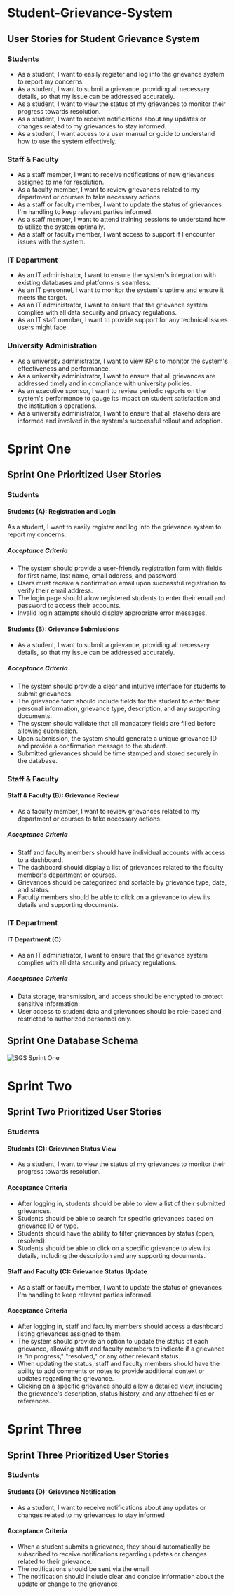 # Student-Grievance-System

## User Stories for Student Grievance System

### Students
- As a student, I want to easily register and log into the grievance system to report my concerns.
- As a student, I want to submit a grievance, providing all necessary details, so that my issue can be addressed accurately.
- As a student, I want to view the status of my grievances to monitor their progress towards resolution.
- As a student, I want to receive notifications about any updates or changes related to my grievances to stay informed.
- As a student, I want access to a user manual or guide to understand how to use the system effectively.
### Staff & Faculty
- As a staff member, I want to receive notifications of new grievances assigned to me for resolution.
- As a faculty member, I want to review grievances related to my department or courses to take necessary actions.
- As a staff or faculty member, I want to update the status of grievances I'm handling to keep relevant parties informed.
- As a staff member, I want to attend training sessions to understand how to utilize the system optimally.
- As a staff or faculty member, I want access to support if I encounter issues with the system.
### IT Department
- As an IT administrator, I want to ensure the system's integration with existing databases and platforms is seamless.
- As an IT personnel, I want to monitor the system's uptime and ensure it meets the target.
- As an IT administrator, I want to ensure that the grievance system complies with all data security and privacy regulations.
- As an IT staff member, I want to provide support for any technical issues users might face.
### University Administration
- As a university administrator, I want to view KPIs to monitor the system's effectiveness and performance.
- As a university administrator, I want to ensure that all grievances are addressed timely and in compliance with university policies.
- As an executive sponsor, I want to review periodic reports on the system's performance to gauge its impact on student satisfaction and the institution's operations.
- As a university administrator, I want to ensure that all stakeholders are informed and involved in the system's successful rollout and adoption.



# Sprint One

## Sprint One Prioritized User Stories 

### Students
#### Students (A): Registration and Login
As a student, I want to easily register and log into the grievance system to report my concerns.

##### Acceptance Criteria
- The system should provide a user-friendly registration form with fields for first name, last name, email address, and password.
- Users must receive a confirmation email upon successful registration to verify their email address.
- The login page should allow registered students to enter their email and password to access their accounts.
- Invalid login attempts should display appropriate error messages.

#### Students (B): Grievance Submissions 
- As a student, I want to submit a grievance, providing all necessary details, so that my issue can be addressed accurately.

##### Acceptance Criteria
- The system should provide a clear and intuitive interface for students to submit grievances.
- The grievance form should include fields for the student to enter their personal information, grievance type, description, and any supporting documents.
- The system should validate that all mandatory fields are filled before allowing submission.
- Upon submission, the system should generate a unique grievance ID and provide a confirmation message to the student.
- Submitted grievances should be time stamped and stored securely in the database.



### Staff & Faculty 
#### Staff & Faculty (B): Grievance Review
- As a faculty member, I want to review grievances related to my department or courses to take necessary actions. 

##### Acceptance Criteria
- Staff and faculty members should have individual accounts with access to a dashboard.
- The dashboard should display a list of grievances related to the faculty member's department or courses.
- Grievances should be categorized and sortable by grievance type, date, and status.
- Faculty members should be able to click on a grievance to view its details and supporting documents.


### IT Department 
#### IT Department (C)
- As an IT administrator, I want to ensure that the grievance system complies with all data security and privacy regulations. 

##### Acceptance Criteria
- Data storage, transmission, and access should be encrypted to protect sensitive information.
- User access to student data and grievances should be role-based and restricted to authorized personnel only.

## Sprint One Database Schema 
![SGS Sprint One](https://github.com/Bahaa-Hammad/Student-Grievance-System/assets/89856041/073be02a-dc45-41f4-8c2a-fe5ccc885d04)


# Sprint Two

## Sprint Two Prioritized User Stories 

### Students
#### Students (C): Grievance Status View
- As a student, I want to view the status of my grievances to monitor their progress towards resolution. 

#### Acceptance Criteria
- After logging in, students should be able to view a list of their submitted grievances.
- Students should be able to search for specific grievances based on grievance ID or type.
- Students should have the ability to filter grievances by status (open, resolved).
- Students should be able to click on a specific grievance to view its details, including the description and any supporting documents.

#### Staff and Faculty (C): Grievance Status Update
- As a staff or faculty member, I want to update the status of grievances I'm handling to keep relevant parties informed.

#### Acceptance Criteria
- After logging in, staff and faculty members should access a dashboard listing grievances assigned to them.
- The system should provide an option to update the status of each grievance, allowing staff and faculty members to indicate if a grievance is "in progress," "resolved," or any other relevant status. 
- When updating the status, staff and faculty members should have the ability to add comments or notes to provide additional context or updates regarding the grievance. 
- Clicking on a specific grievance should allow a detailed view, including the grievance's description, status history, and any attached files or references.


# Sprint Three

## Sprint Three Prioritized User Stories

### Students
#### Students (D): Grievance Notification 
- As a student, I want to receive notifications about any updates or changes related to my grievances to stay informed

#### Acceptance Criteria
- When a student submits a grievance, they should automatically be subscribed to receive notifications regarding updates or changes related to their grievance.
- The notifications should be sent via the email
- The notification should include clear and concise information about the update or change to the grievance
